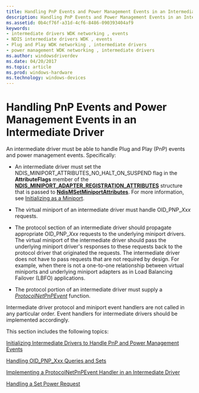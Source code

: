 ```yaml
---
title: Handling PnP Events and Power Management Events in an Intermediate Driver
description: Handling PnP Events and Power Management Events in an Intermediate Driver
ms.assetid: 0b4cf76f-a31d-4cf6-8486-090393404af9
keywords:
- intermediate drivers WDK networking , events
- NDIS intermediate drivers WDK , events
- Plug and Play WDK networking , intermediate drivers
- power management WDK networking , intermediate drivers
ms.author: windowsdriverdev
ms.date: 04/20/2017
ms.topic: article
ms.prod: windows-hardware
ms.technology: windows-devices
---
```


# Handling PnP Events and Power Management Events in an Intermediate Driver





An intermediate driver must be able to handle Plug and Play (PnP) events and power management events. Specifically:

-   An intermediate driver must set the NDIS\_MINIPORT\_ATTRIBUTES\_NO\_HALT\_ON\_SUSPEND flag in the **AttributeFlags** member of the [**NDIS\_MINIPORT\_ADAPTER\_REGISTRATION\_ATTRIBUTES**](https://msdn.microsoft.com/library/windows/hardware/ff565934) structure that is passed to [**NdisMSetMiniportAttributes**](https://msdn.microsoft.com/library/windows/hardware/ff563672). For more information, see [Initializing as a Miniport](initializing-virtual-miniports.md).

-   The virtual miniport of an intermediate driver must handle OID\_PNP\_*Xxx* requests.

-   The protocol section of an intermediate driver should propagate appropriate OID\_PNP\_*Xxx* requests to the underlying miniport drivers. The virtual miniport of the intermediate driver should pass the underlying miniport driver's responses to these requests back to the protocol driver that originated the requests. The intermediate driver does not have to pass requests that are not required by design. For example, when there is not a one-to-one relationship between virtual miniports and underlying miniport adapters as in Load Balancing Failover (LBFO) applications.

-   The protocol portion of an intermediate driver must supply a [*ProtocolNetPnPEvent*](https://msdn.microsoft.com/library/windows/hardware/ff570263) function.

Intermediate driver protocol and miniport event handlers are not called in any particular order. Event handlers for intermediate drivers should be implemented accordingly.

This section includes the following topics:

[Initializing Intermediate Drivers to Handle PnP and Power Management Events](initializing-intermediate-drivers-to-handle-pnp-and-power-management-events.md)

[Handling OID\_PNP\_Xxx Queries and Sets](handling-oid-pnp-xxx-queries-and-sets.md)

[Implementing a ProtocolNetPnPEvent Handler in an Intermediate Driver](implementing-a-protocolnetpnpevent-handler-in-an-intermediate-driver.md)

[Handling a Set Power Request](handling-a-set-power-request.md)

 

 





